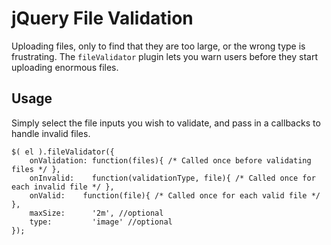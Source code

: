 jQuery File Validation
======================

Uploading files, only to find that they are too large, or the wrong type is frustrating.
The `fileValidator` plugin lets you warn users before they start uploading 
enormous files.

Usage
-----
Simply select the file inputs you wish to validate, and pass in a callbacks to handle invalid files.

	$( el ).fileValidator({
		onValidation: function(files){ /* Called once before validating files */ },
		onInvalid:    function(validationType, file){ /* Called once for each invalid file */ },
		onValid:    function(file){ /* Called once for each valid file */ },
		maxSize:      '2m', //optional
		type:         'image' //optional
	});